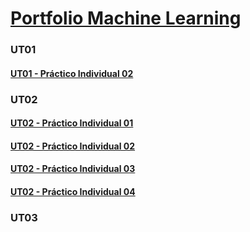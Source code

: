 <h1><u> Portfolio Machine Learning</h1></u>

### UT01

#### [UT01 - Práctico Individual 02](UT01_-_PDI02_-_Ej01_Martin_Rose.md)



### UT02

#### [UT02 - Práctico Individual 01](UT02_-_PDI01_Martín_Rose.md)

#### [UT02 - Práctico Individual 02](UT02_-_PDI02_Martín_Rose.md)

#### [UT02 - Práctico Individual 03](UT02_-_PDI03_Martín_Rose.md)

#### [UT02 - Práctico Individual 04](UT02_-_PDI04_-_Ej_01_-_Martín_Rose.md)


### UT03

